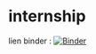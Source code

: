 # internship

lien binder :
[![Binder](https://mybinder.org/badge_logo.svg)](https://mybinder.org/v2/gh/omayma199/HEAD)

